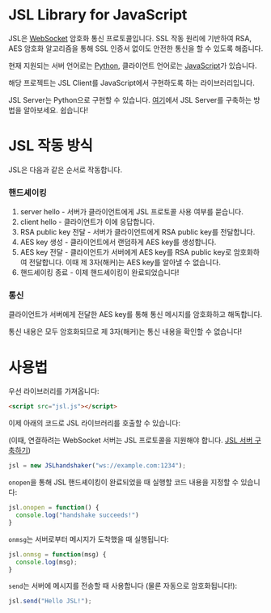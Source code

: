 # JSL Library for JavaScript
JSL은 [WebSocket](https://ko.wikipedia.org/wiki/%EC%9B%B9%EC%86%8C%EC%BC%93) 암호화 통신 프로토콜입니다.
SSL 작동 원리에 기반하여 RSA, AES 암호화 알고리즘을 통해 SSL 인증서 없이도 안전한 통신을 할 수 있도록 해줍니다.

현재 지원되는 서버 언어로는 [Python](python.org), 클라이언트 언어로는 [JavaScript](https://ko.wikipedia.org/wiki/%EC%9E%90%EB%B0%94%EC%8A%A4%ED%81%AC%EB%A6%BD%ED%8A%B8)가 있습니다.

해당 프로젝트는 JSL Client를 JavaScript에서 구현하도록 하는 라이브러리입니다.

JSL Server는 Python으로 구현할 수 있습니다. [여기](https://github.com/2runo/JSL-py)에서 JSL Server를 구축하는 방법을 알아보세요. 쉽습니다!

# JSL 작동 방식
JSL은 다음과 같은 순서로 작동합니다.
### 핸드셰이킹
1. server hello - 서버가 클라이언트에게 JSL 프로토콜 사용 여부를 묻습니다.
2. client hello - 클라이언트가 이에 응답합니다.
3. RSA public key 전달 - 서버가 클라이언트에게 RSA public key를 전달합니다.
4. AES key 생성 - 클라이언트에서 랜덤하게 AES key를 생성합니다.
5. AES key 전달 - 클라이언트가 서버에게 AES key를 RSA public key로 암호화하여 전달합니다. 이때 제 3자(해커)는 AES key를 알아낼 수 없습니다.
6. 핸드셰이킹 종료 - 이제 핸드셰이킹이 완료되었습니다!
### 통신
클라이언트가 서버에게 전달한 AES key를 통해 통신 메시지를 암호화하고 해독합니다.

통신 내용은 모두 암호화되므로 제 3자(해커)는 통신 내용을 확인할 수 없습니다!

# 사용법

우선 라이브러리를 가져옵니다:
```html
<script src="jsl.js"></script>
```

이제 아래의 코드로 JSL 라이브러리를 호출할 수 있습니다:

(이때, 연결하려는 WebSocket 서버는 JSL 프로토콜을 지원해야 합니다. [JSL 서버 구축하기](https://github.com/2runo/JSL-py))
```javascript
jsl = new JSLhandshaker("ws://example.com:1234");
```
`onopen`을 통해 JSL 핸드셰이킹이 완료되었을 때 실행할 코드 내용을 지정할 수 있습니다:
```javascript
jsl.onopen = function() {
  console.log("handshake succeeds!")
}
```
`onmsg`는 서버로부터 메시지가 도착했을 때 실행됩니다:
```javascript
jsl.onmsg = function(msg) {
  console.log(msg);
}
```
`send`는 서버에 메시지를 전송할 때 사용합니다 (물론 자동으로 암호화됩니다!):
```javascript
jsl.send("Hello JSL!");
```
